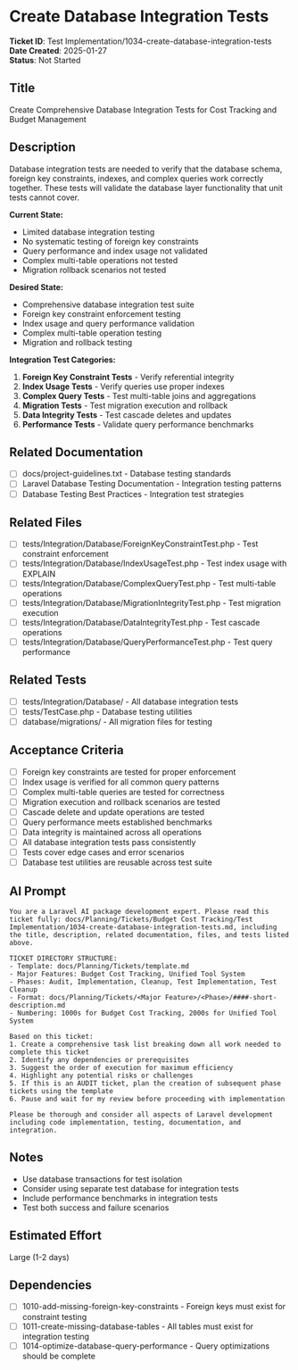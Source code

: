 # Create Database Integration Tests

**Ticket ID**: Test Implementation/1034-create-database-integration-tests  
**Date Created**: 2025-01-27  
**Status**: Not Started  

## Title
Create Comprehensive Database Integration Tests for Cost Tracking and Budget Management

## Description
Database integration tests are needed to verify that the database schema, foreign key constraints, indexes, and complex queries work correctly together. These tests will validate the database layer functionality that unit tests cannot cover.

**Current State:**
- Limited database integration testing
- No systematic testing of foreign key constraints
- Query performance and index usage not validated
- Complex multi-table operations not tested
- Migration rollback scenarios not tested

**Desired State:**
- Comprehensive database integration test suite
- Foreign key constraint enforcement testing
- Index usage and query performance validation
- Complex multi-table operation testing
- Migration and rollback testing

**Integration Test Categories:**
1. **Foreign Key Constraint Tests** - Verify referential integrity
2. **Index Usage Tests** - Verify queries use proper indexes
3. **Complex Query Tests** - Test multi-table joins and aggregations
4. **Migration Tests** - Test migration execution and rollback
5. **Data Integrity Tests** - Test cascade deletes and updates
6. **Performance Tests** - Validate query performance benchmarks

## Related Documentation
- [ ] docs/project-guidelines.txt - Database testing standards
- [ ] Laravel Database Testing Documentation - Integration testing patterns
- [ ] Database Testing Best Practices - Integration test strategies

## Related Files
- [ ] tests/Integration/Database/ForeignKeyConstraintTest.php - Test constraint enforcement
- [ ] tests/Integration/Database/IndexUsageTest.php - Test index usage with EXPLAIN
- [ ] tests/Integration/Database/ComplexQueryTest.php - Test multi-table operations
- [ ] tests/Integration/Database/MigrationIntegrityTest.php - Test migration execution
- [ ] tests/Integration/Database/DataIntegrityTest.php - Test cascade operations
- [ ] tests/Integration/Database/QueryPerformanceTest.php - Test query performance

## Related Tests
- [ ] tests/Integration/Database/ - All database integration tests
- [ ] tests/TestCase.php - Database testing utilities
- [ ] database/migrations/ - All migration files for testing

## Acceptance Criteria
- [ ] Foreign key constraints are tested for proper enforcement
- [ ] Index usage is verified for all common query patterns
- [ ] Complex multi-table queries are tested for correctness
- [ ] Migration execution and rollback scenarios are tested
- [ ] Cascade delete and update operations are tested
- [ ] Query performance meets established benchmarks
- [ ] Data integrity is maintained across all operations
- [ ] All database integration tests pass consistently
- [ ] Tests cover edge cases and error scenarios
- [ ] Database test utilities are reusable across test suite

## AI Prompt
```
You are a Laravel AI package development expert. Please read this ticket fully: docs/Planning/Tickets/Budget Cost Tracking/Test Implementation/1034-create-database-integration-tests.md, including the title, description, related documentation, files, and tests listed above.

TICKET DIRECTORY STRUCTURE:
- Template: docs/Planning/Tickets/template.md
- Major Features: Budget Cost Tracking, Unified Tool System
- Phases: Audit, Implementation, Cleanup, Test Implementation, Test Cleanup
- Format: docs/Planning/Tickets/<Major Feature>/<Phase>/####-short-description.md
- Numbering: 1000s for Budget Cost Tracking, 2000s for Unified Tool System

Based on this ticket:
1. Create a comprehensive task list breaking down all work needed to complete this ticket
2. Identify any dependencies or prerequisites
3. Suggest the order of execution for maximum efficiency
4. Highlight any potential risks or challenges
5. If this is an AUDIT ticket, plan the creation of subsequent phase tickets using the template
6. Pause and wait for my review before proceeding with implementation

Please be thorough and consider all aspects of Laravel development including code implementation, testing, documentation, and integration.
```

## Notes
- Use database transactions for test isolation
- Consider using separate test database for integration tests
- Include performance benchmarks in integration tests
- Test both success and failure scenarios

## Estimated Effort
Large (1-2 days)

## Dependencies
- [ ] 1010-add-missing-foreign-key-constraints - Foreign keys must exist for constraint testing
- [ ] 1011-create-missing-database-tables - All tables must exist for integration testing
- [ ] 1014-optimize-database-query-performance - Query optimizations should be complete
